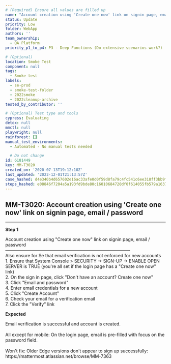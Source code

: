 ```yaml
---
# (Required) Ensure all values are filled up
name: "Account creation using 'Create one now' link on signin page, email / password"
status: Update
priority: Low
folder: WebApp
authors: ''
team_ownership:
  - QA Platform
priority_p1_to_p4: P3 - Deep Functions (Do extensive scenarios work?)

# (Optional)
location: Smoke Test
component: null
tags:
  - Smoke test
labels:
  - se-prod
  - smoke-test-folder
  - 2022smoke
  - 2022cleanup-archive
tested_by_contributor: ''

# (Optional) Test type and tools
cypress: Evaluating
detox: null
mmctl: null
playwright: null
rainforest: []
manual_test_environments:
  - Automated - No manual tests needed

  # Do not change
id: 6181449
key: MM-T3020
created_on: '2020-07-13T19:12:10Z'
last_updated: '2022-12-01T21:13:57Z'
case_hashed: d4e340b4d657602e16ac33afe0d0f59d8fa79c4fc541c6ee318ff3bb9f62383cf5f487305367ab54fd05c0f7ca9da8c8
steps_hashed: e08846f7204a5a193fd9bde80c16010684720df0f614055fb579a1637045296fe6fed2d33e52587fa519be95f04cebc5
---
```


<!-- (Auto-generated) Based on frontmatter's "key" and "name" -->

## MM-T3020: Account creation using 'Create one now' link on signin page, email / password

---

**Step 1**

Account creation using "Create one now" link on signin page, email / password\
————————————————————————————\
Also ensure for Se that email verification is not enforced for new accounts\
1\. Ensure that System Console > SECURITY -> SIGN-UP -> ENABLE OPEN SERVER is TRUE (you're all set if the login page has a "Create one now" link)\
2\. On the sign in page, click "Don't have an account? Create one now"\
3\. Click "Email and password"\
4\. Enter email credentials for a new account\
5\. Click "Create Account"\
6\. Check your email for a verification email\
7\. Click the "Verify" link

**Expected**

Email verification is successful and account is created.\
\
All except for mobile: On the login page, email is pre-filled with focus on the password field.\
\
Won't fix: Older Edge versions don't appear to sign up successfully:\
https\://mattermost.atlassian.net/browse/MM-7363
